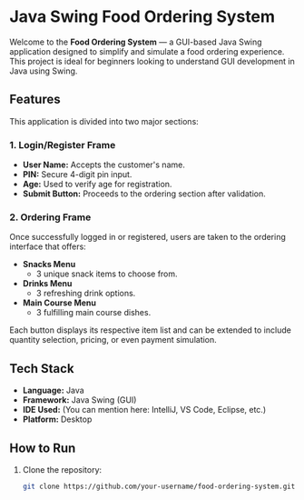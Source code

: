 # Java Swing Food Ordering System

Welcome to the **Food Ordering System** — a GUI-based Java Swing application designed to simplify and simulate a food ordering experience. This project is ideal for beginners looking to understand GUI development in Java using Swing.

## Features

This application is divided into two major sections:

### 1. **Login/Register Frame**
- **User Name:** Accepts the customer's name.
- **PIN:** Secure 4-digit pin input.
- **Age:** Used to verify age for registration.
- **Submit Button:** Proceeds to the ordering section after validation.

### 2. **Ordering Frame**
Once successfully logged in or registered, users are taken to the ordering interface that offers:

- **Snacks Menu**
  - 3 unique snack items to choose from.
- **Drinks Menu**
  - 3 refreshing drink options.
- **Main Course Menu**
  - 3 fulfilling main course dishes.

Each button displays its respective item list and can be extended to include quantity selection, pricing, or even payment simulation.

## Tech Stack

- **Language:** Java
- **Framework:** Java Swing (GUI)
- **IDE Used:** (You can mention here: IntelliJ, VS Code, Eclipse, etc.)
- **Platform:** Desktop

## How to Run

1. Clone the repository:
   ```bash
   git clone https://github.com/your-username/food-ordering-system.git
